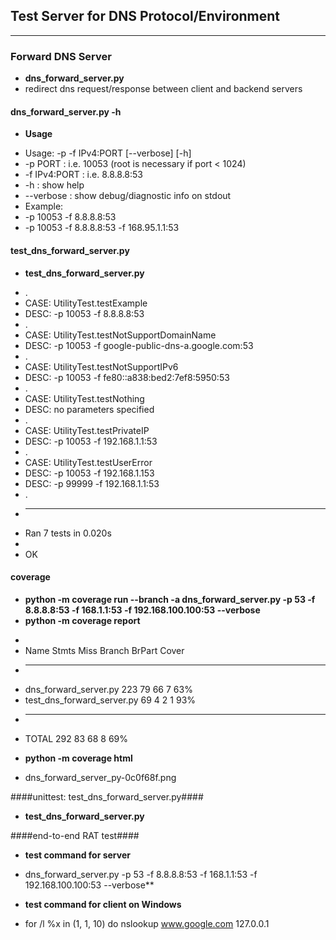 ## Test Server for DNS Protocol/Environment ##
-----
### Forward DNS Server ###
- **dns_forward_server.py**
- redirect dns request/response between client and backend servers


#### dns_forward_server.py -h ####
- **Usage**
 + Usage: -p <PORT>  -f IPv4:PORT  [--verbose]  [-h]
 +   -p PORT      : i.e. 10053 (root is necessary if port < 1024)
 +   -f IPv4:PORT : i.e. 8.8.8.8:53
 +   -h           : show help
 +   --verbose    : show debug/diagnostic info on stdout
 + Example:
 +   -p 10053 -f 8.8.8.8:53
 +   -p 10053 -f 8.8.8.8:53 -f 168.95.1.1:53


#### test_dns_forward_server.py ####
- **test_dns_forward_server.py**
 + .
 + CASE: UtilityTest.testExample
 + DESC: -p 10053 -f 8.8.8.8:53
 + .
 + CASE: UtilityTest.testNotSupportDomainName
 + DESC: -p 10053 -f google-public-dns-a.google.com:53
 + .
 + CASE: UtilityTest.testNotSupportIPv6
 + DESC: -p 10053 -f fe80::a838:bed2:7ef8:5950:53
 + .
 + CASE: UtilityTest.testNothing
 + DESC: no parameters specified
 + .
 + CASE: UtilityTest.testPrivateIP
 + DESC: -p 10053 -f 192.168.1.1:53
 + .
 + CASE: UtilityTest.testUserError
 + DESC: -p 10053 -f 192.168.1.153
 + DESC: -p 99999 -f 192.168.1.1:53
 + .
 + ----------------------------------------------------------------------
 + Ran 7 tests in 0.020s
 +
 + OK


#### coverage ####
- **python -m coverage run --branch -a dns_forward_server.py -p 53 -f 8.8.8.8:53 -f 168.1.1:53 -f 192.168.100.100:53 --verbose**
 - **python -m coverage report**
 +
 + Name                         Stmts   Miss Branch BrPart  Cover
 + --------------------------------------------------------------
 + dns_forward_server.py          223     79     66      7    63%
 + test_dns_forward_server.py      69      4      2      1    93%
 + --------------------------------------------------------------
 + TOTAL                          292     83     68      8    69%
- **python -m coverage html**
 + dns_forward_server_py-0c0f68f.png


####unittest: test_dns_forward_server.py####
- **test_dns_forward_server.py**


####end-to-end RAT test####
- **test command for server**
 + dns_forward_server.py -p 53 -f 8.8.8.8:53 -f 168.1.1:53 -f 192.168.100.100:53 --verbose**
- **test command for client on Windows**
 + for /l %x in (1, 1, 10) do nslookup www.google.com 127.0.0.1
